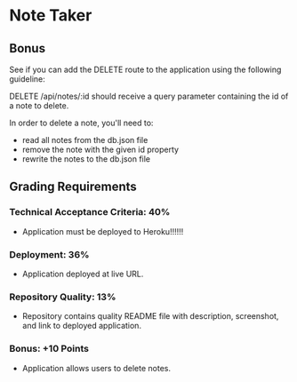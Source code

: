 # Note Taker

<!-- ## Acceptance Criteria
~~WHEN I open the Note Taker  
THEN I am presented with a landing page with a link to a notes page~~


~~WHEN I click on the link to the notes page  
THEN I am presented with a page with existing notes listed in the left-hand column, plus empty fields to enter a new note title and the note’s text in the right-hand column~~


~~WHEN I enter a new note title and the note’s text  
THEN a Save icon appears in the navigation at the top of the page~~


~~WHEN I click on the Write icon in the navigation at the top of the page  
THEN I am presented with empty fields to enter a new note title and the note’s text in the right-hand column~~


~~WHEN I click on the Save icon  
THEN the new note I have entered is saved and appears in the left-hand column with the other existing notes~~


~~WHEN I click on an existing note in the list in the left-hand column  
THEN that note appears in the right-hand column~~

## Getting Started
~~The application should have a db.json file on the back end that will be used to store and retrieve notes using the fs module.~~

~~The following HTML routes should be created:~~

~~GET /notes should return the notes.html file.~~

~~GET * should return the index.html file.~~

~~The following API routes should be created:~~

~~GET /api/notes should read the db.json file and return all saved notes as JSON.~~

~~POST /api/notes should:
*receive a new note to save on the request body
*add it to the db.json file
*return the new note to the client
*give each note a unique id when it's saved (look into npm packages that could do this for you)~~ -->

## Bonus
See if you can add the DELETE route to the application using the following guideline:

DELETE /api/notes/:id should receive a query parameter containing the id of a note to delete.

In order to delete a note, you'll need to:
* read all notes from the db.json file
* remove the note with the given id property
* rewrite the notes to the db.json file

## Grading Requirements

### Technical Acceptance Criteria: 40%

<!-- ~~Application front end must connect to an Express.js back end.~~

~~Application back end must store notes with unique IDs in a JSON file.~~ -->

* Application must be deployed to Heroku!!!!!!

### Deployment: 36%
* Application deployed at live URL.

<!-- ~~Application loads with no errors.~~

~~Application GitHub URL submitted.~~

~~GitHub repository contains application code.~~ -->

<!-- ### Application Quality: 11%
~~Application console is free of errors.~~ -->

### Repository Quality: 13%
* Repository contains quality README file with description, screenshot, and link to deployed application.

### Bonus: +10 Points
* Application allows users to delete notes.
